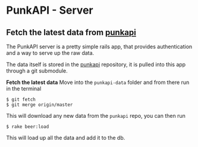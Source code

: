 # PunkAPI - Server

## Fetch the latest data from [punkapi](https://github.com/samjbmason/punkapi)
The PunkAPI server is a pretty simple rails app, that provides authentication and a way to serve up the raw data.

The data itself is stored in the [punkapi](https://github.com/samjbmason/punkapi) repository, it is pulled into this app through a git submodule.

**Fetch the latest data**
Move into the `punkapi-data` folder and from there run in the terminal

```
$ git fetch
$ git merge origin/master
```

This will download any new data from the `punkapi` repo, you can then run

```
$ rake beer:load
```

This will load up all the data and add it to the db.
